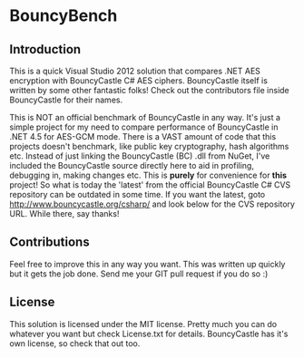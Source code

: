 BouncyBench
===========

Introduction
------------
This is a quick Visual Studio 2012 solution that compares .NET AES encryption with BouncyCastle C# AES ciphers. BouncyCastle itself is written by some other fantastic folks! Check out the contributors file inside BouncyCastle for their names.

This is NOT an official benchmark of BouncyCastle in any way. It's just a simple project for my need to compare performance of BouncyCastle in .NET 4.5 for AES-GCM mode. There is a VAST amount of code that this projects doesn't benchmark, like public key cryptography, hash algorithms etc. Instead of just linking the BouncyCastle (BC) .dll from NuGet, I've included the BouncyCastle source directly here  to aid in profiling, debugging in, making changes etc. This is **purely** for convenience for **this** project! So what is today the 'latest' from the official BouncyCastle C# CVS repository can be outdated in some time. If you want the latest, goto http://www.bouncycastle.org/csharp/ and look below for the CVS repository URL. While there, say thanks!

Contributions
-------------
Feel free to improve this in any way you want. This was written up quickly but it gets the job done. Send me your GIT pull request if you do so :)

License
-------
This solution is licensed under the MIT license. Pretty much you can do whatever you want but check License.txt for details.
BouncyCastle has it's own license, so check that out too.